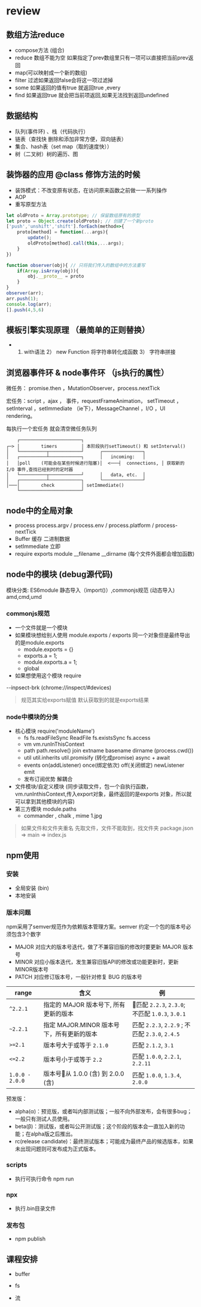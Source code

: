 # review
## 数组方法reduce
- compose方法 (组合)
- reduce  数组不能为空 如果指定了prev数组里只有一项可以直接把当前prev返回
- map(可以映射成一个新的数组)  
- filter 过滤如果返回false会将这一项过滤掉
- some 如果返回的值有true 就返回true ,every
- find 如果返回true 就会把当前项返回,如果无法找到返回undefined

## 数据结构
- 队列(事件环) 、栈（代码执行） 
- 链表（查找快 删除和添加非常方便，双向链表）
- 集合、hash表（set  map（取的速度快））
- 树（二叉树）树的遍历、图

## 装饰器的应用  @class 修饰方法的时候
- 装饰模式：不改变原有状态，在访问原来函数之前做一一系列操作
- AOP
- 重写原型方法 
```javascript
let oldProto = Array.prototype; // 保留数组原有的原型
let proto = Object.create(oldProto); // 创建了一个新proto
['push','unshift','shift'].forEach(method=>{
    proto[method] = function(...args){
        update();
        oldProto[method].call(this,...args);
    }
})

function observer(obj){ // 只将我们传入的数组中的方法重写
    if(Array.isArray(obj)){
        obj.__proto__ = proto
    }
}
observer(arr);
arr.push(1);
console.log(arr);
[].push(4,5,6)
```

## 模板引擎实现原理 （最简单的正则替换）
- 1) with语法 2） new Function 将字符串转化成函数 3） 字符串拼接

## 浏览器事件环 & node事件环 （js执行的属性）
微任务： promise.then ，MutationObserver，process.nextTick

宏任务：script ，ajax ， 事件，requestFrameAnimation， setTimeout ，setInterval ，setImmediate （ie下），MessageChannel ，I/O ，UI rendering。

每执行一个宏任务 就会清空微任务队列

```
    ┌───────────────────────┐
┌─> │        timers         │ 本阶段执行setTimeout() 和 setInterval() 
│   └──────────┬────────────┘      ┌───────────────┐
│   ┌──────────┴────────────┐      │   incoming:   │
│   │poll    (可能会在某些时候进行阻塞)│  <───┤  connections, │ 获取新的 I/O 事件,查找已经到时的定时器
│   └──────────┬────────────┘      │   data, etc.  │
│   ┌──────────┴────────────┐      └───────────────┘
│───│        check          │ setImmediate()
    └───────────────────────┘
```

## node中的全局对象
- process process.argv / process.env / process.platform / process-nextTick
- Buffer  缓存 二进制数据
- setImmediate  立即
- require exports module __filename __dirname (每个文件外面都会增加函数)

## node中的模块 (debug源代码)
模块分类: ES6module 静态导入（import()）,commonjs规范 (动态导入) amd,cmd,umd

### commonjs规范
- 一个文件就是一个模块
- 如果模块想给别人使用 module.exports / exports 同一个对象但是最终导出的是module.exports
    - module.exports = {}
    - exports.a = 1;
    - module.exports.a = 1;
    - global
- 如果想使用这个模块 require

--inpsect-brk (chrome://inspect/#devices)
> 规范其实给exports赋值 默认获取到的就是exports结果

### node中模块的分类
- 核心模块  require('moduleName')
    - fs fs.readFileSync ReadFile fs.existsSync fs.access
    - vm vm.runInThisContext
    - path path.resolve() join extname basename dirname (process.cwd())
    - util util.inherits util.promisify (转化成promise) async + await
    - events on(addListener) once(绑定依次) off(关闭绑定) newListener emit
    - 发布订阅优势  解耦合
- 文件模块/自定义模块 (同步读取文件，包一个自执行函数，vm.runInthisContext,传入export对象，最终返回的是exports 对象，所以就可以拿到其他模块的内容)
- 第三方模块 module.paths
    - commander , chalk , mime 1.jpg 

> 如果文件和文件夹重名 先取文件，文件不能取到，找文件夹 package.json => main => index.js


## npm使用
### 安装
- 全局安装 (bin)
- 本地安装

### 版本问题
npm采用了semver规范作为依赖版本管理方案。semver 约定一个包的版本号必须包含3个数字

- MAJOR 对应大的版本号迭代，做了不兼容旧版的修改时要更新 MAJOR 版本号
- MINOR 对应小版本迭代，发生兼容旧版API的修改或功能更新时，更新MINOR版本号
- PATCH 对应修订版本号，一般针对修复 BUG 的版本号


| range           | 含义                                      | 例                                              |
| --------------- | ----------------------------------------- | ----------------------------------------------- |
| `^2.2.1`        | 指定的 MAJOR 版本号下, 所有更新的版本     | 匹配 `2.2.3`, `2.3.0`; 不匹配 `1.0.3`, `3.0.1`  |
| `~2.2.1`        | 指定 MAJOR.MINOR 版本号下，所有更新的版本 | 匹配 `2.2.3`, `2.2.9` ; 不匹配 `2.3.0`, `2.4.5` |
| `>=2.1`         | 版本号大于或等于 `2.1.0`                  | 匹配 `2.1.2`, `3.1`                             |
| `<=2.2`         | 版本号小于或等于 `2.2`                    | 匹配 `1.0.0`, `2.2.1`, `2.2.11`                 |
| `1.0.0 - 2.0.0` | 版本号从 1.0.0 (含) 到 2.0.0 (含)         | 匹配 `1.0.0`, `1.3.4`, `2.0.0`                  |

预发版：
- alpha(α)：预览版，或者叫内部测试版；一般不向外部发布，会有很多bug；一般只有测试人员使用。
- beta(β)：测试版，或者叫公开测试版；这个阶段的版本会一直加入新的功能；在alpha版之后推出。
- rc(release candidate)：最终测试版本；可能成为最终产品的候选版本，如果未出现问题则可发布成为正式版本。

### scripts
- 执行可执行命令 npm run

### npx
- 执行.bin目录文件

### 发布包
- npm publish

## 课程安排
- buffer

- fs 

- 流


